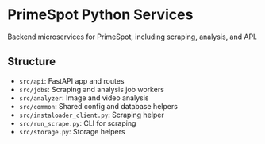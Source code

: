 # PrimeSpot Python Services

Backend microservices for PrimeSpot, including scraping, analysis, and API.

## Structure
- `src/api`: FastAPI app and routes
- `src/jobs`: Scraping and analysis job workers
- `src/analyzer`: Image and video analysis
- `src/common`: Shared config and database helpers
- `src/instaloader_client.py`: Scraping helper
- `src/run_scrape.py`: CLI for scraping
- `src/storage.py`: Storage helpers
